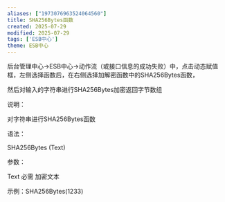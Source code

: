 ```yaml
---
aliases: ["1973076963524064560"]
title: SHA256Bytes函数
created: 2025-07-29
modified: 2025-07-29
tags: ['ESB中心']
theme: ESB中心
---
```


后台管理中心->ESB中心->动作流（或接口信息的成功失败）中，点击动态赋值框，左侧选择函数后，在右侧选择加解密函数中的SHA256Bytes函数，

然后对输入的字符串进行SHA256Bytes加密返回字节数组

说明：

对字符串进行SHA256Bytes函数

语法：

SHA256Bytes (Text)

参数：

Text 必需 加密文本

示例：SHA256Bytes(1233)